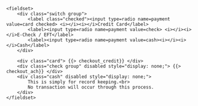     <fieldset>
        <div class="switch group">
            <label class="checked"><input type=radio name=payment value=card checked> <i></i><i></i>Credit Card</label>
            <label><input type=radio name=payment value=check> <i></i><i></i>E-Check / EFT</label>
            <label><input type=radio name=payment value=cash><i></i><i></i>Cash</label>
        </div>

        <div class="card"> {{> checkout_credit}} </div>
        <div class="check group" disabled style="display: none;"> {{> checkout_ach}} </div>
        <div class="cash" disabled style="display: none;"> 
            This is simply for record keeping.<br>
            No transaction will occur through this process.
        </div>
    </fieldset>
